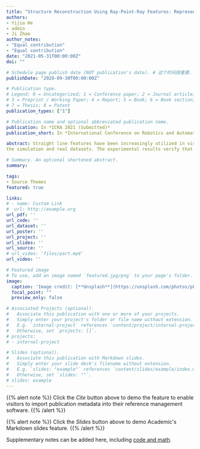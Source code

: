 ```yaml
---
title: "Structure Reconstruction Using Ray-Point-Ray Features: Representation, Triangulation and Camera Pose Estimation"
authors:
- Yijia He
- admin
- Ji Zhao
author_notes:
- "Equal contribution"
- "Equal contribution"
date: "2021-05-31T00:00:00Z"
doi: ""

# Schedule page publish date (NOT publication's date). # 这个时间很重要，必须要写，且不可以迟于上面的时间
publishDate: "2020-09-30T00:00:00Z"

# Publication type.
# Legend: 0 = Uncategorized; 1 = Conference paper; 2 = Journal article;
# 3 = Preprint / Working Paper; 4 = Report; 5 = Book; 6 = Book section;
# 7 = Thesis; 8 = Patent
publication_types: ["1"]

# Publication name and optional abbreviated publication name.
publication: In *ICRA 2021 (Submitted)*
publication_short: In *International Conference on Robotics and Automation (ICRA) (Submitted)*

abstract: Straight line features have been increasingly utilized in visual SLAM and 3D reconstruction systems. The straight lines’ parameterization, parallel constraint, and co-planar constraint are studied in many recent works. In this paper, we explore the novel intersection constraint of straight lines for structure reconstruction. First, the Ray-Point-Ray(RPR) feature is proposed to represent the intersection of two straight lines. Second, an efficient solver is designed for the camera pose estimation, which leverages the perpendicularity and intersection of straight lines. Third, we build a stereo visual odometry based on RPR features, and evaluate it on
the simulation and real datasets. The experimental results verify that the intersection constraints from RPR can effectively improve the accuracy and efficiency of line-based SLAM and reconstruction system.

# Summary. An optional shortened abstract.
summary: 

tags:
- Source Themes
featured: true

links:
# - name: Custom Link
#  url: http://example.org
url_pdf: ''
url_code: ''
url_dataset: ''
url_poster: ''
url_project: ''
url_slides: ''
url_source: ''
# url_video: 'files/part.mp4'
url_video: ''

# Featured image
# To use, add an image named `featured.jpg/png` to your page's folder. 
image:
  caption: 'Image credit: [**Unsplash**](https://unsplash.com/photos/pLCdAaMFLTE)'
  focal_point: ""
  preview_only: false

# Associated Projects (optional).
#   Associate this publication with one or more of your projects.
#   Simply enter your project's folder or file name without extension.
#   E.g. `internal-project` references `content/project/internal-project/index.md`.
#   Otherwise, set `projects: []`.
# projects:
# - internal-project

# Slides (optional).
#   Associate this publication with Markdown slides.
#   Simply enter your slide deck's filename without extension.
#   E.g. `slides: "example"` references `content/slides/example/index.md`.
#   Otherwise, set `slides: ""`.
# slides: example
---
```


{{% alert note %}}
Click the *Cite* button above to demo the feature to enable visitors to import publication metadata into their reference management software.
{{% /alert %}}

{{% alert note %}}
Click the *Slides* button above to demo Academic's Markdown slides feature.
{{% /alert %}}

Supplementary notes can be added here, including [code and math](https://sourcethemes.com/academic/docs/writing-markdown-latex/).

